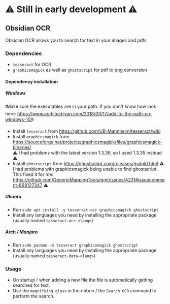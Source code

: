 # **⚠️ Still in early development ⚠️**
## Obsidian OCR
Obsidian OCR allows you to search for text in your images and pdfs
### Dependencies
- `tesseract` for OCR
- `graphicsmagick` as well as `ghostscript` for pdf to png conversion

#### Dependency installation
##### Windows
❗Make sure the executables are in your path. If you don't know how look here: <https://www.architectryan.com/2018/03/17/add-to-the-path-on-windows-10/>❗
- Install `tesseract` from <https://github.com/UB-Mannheim/tesseract/wiki>
- Install `graphicsmagick` from <https://sourceforge.net/projects/graphicsmagick/files/graphicsmagick-binaries/>  
⚠ I had problems with the latest version 1.3.36, so I used 1.3.35 instead ⚠
- Install `ghostscript` from <https://ghostscript.com/releases/gsdnld.html>
⚠ I had problems with graphicsmagick being unable to find ghostscript. This fixed it for me: <https://github.com/GenericMappingTools/gmt/issues/4231#issuecomment-868127347> ⚠
##### Ubuntu
- Run `sudo apt install -y tesseract-ocr graphicsmagick ghostscript`
- Install any languages you need by installing the appropriate package (usually named `tesseract-ocr-<lang>`)
##### Arch / Manjaro
- Run `sudo pacman -S tesseract graphicsmagick ghostscript`
- Install any languages you need by installing the appropriate package (usually named `tesseract-data-<lang>`)
### Usage
- On startup / when adding a new file the file is automatically getting searched for text.
- Use the `magnifying glass` in the ribbon / the `Search OCR` command to perform the search.
